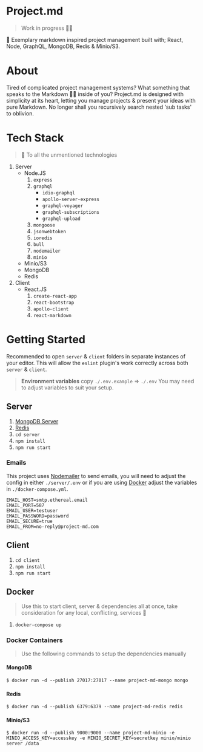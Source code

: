 # Project.md
> Work in progress 👷‍♂️

📝 Exemplary markdown inspired project management built with; React, Node, GraphQL, MongoDB, Redis & Minio/S3.

# About
Tired of complicated project management systems? What something that speaks to the Markdown 🐱‍👤 inside of you? Project.md is designed with simplicity at its heart, letting you manage projects & present your ideas with pure Markdown. No longer shall you recursively search nested 'sub tasks' to oblivion.

# Tech Stack
> 🍻 To all the unmentioned technologies 

1. Server
    * Node.JS
        1. `express`
        2. `graphql`
            * `idio-graphql`
            * `apollo-server-express`
            * `graphql-voyager`
            * `graphql-subscriptions`
            * `graphql-upload`
        3. `mongoose`
        4. `jsonwebtoken`
        5. `ioredis`
        6. `bull`
        7. `nodemailer`
        8. `minio`
    * Minio/S3
    * MongoDB
    * Redis
2. Client
    * React.JS
        1. `create-react-app`
        2. `react-bootstrap`
        3. `apollo-client`
        4. `react-markdown`

# Getting Started
Recommended to open `server` & `client` folders in separate instances of your editor. This will allow the `eslint` plugin's work correctly across both `server` & `client`.

> **Environment variables** copy `./.env.example` => `./.env` You may need to adjust variables to suit your setup.

## Server 
1. [MongoDB Server](https://www.mongodb.com/)
2. [Redis](https://redis.io/)
3. `cd server`
4. `npm install`
5. `npm run start`

### Emails
This project uses [Nodemailer](https://nodemailer.com/about/) to send emails, you will need to adjust the config in either `./server/.env` or if you are using [Docker](#docker) adjust the variables in `./docker-compose.yml`.

```
EMAIL_HOST=smtp.ethereal.email
EMAIL_PORT=587
EMAIL_USER=testuser
EMAIL_PASSWORD=password
EMAIL_SECURE=true
EMAIL_FROM=no-reply@project-md.com
```

## Client 
1. `cd client`
2. `npm install`
3. `npm run start`

## Docker
> Use this to start client, server & dependencies all at once, take consideration for any local, conflicting, services 🐳

1. `docker-compose up`

### Docker Containers
> Use the following commands to setup the dependencies manually

#### MongoDB
```
$ docker run -d --publish 27017:27017 --name project-md-mongo mongo 
```

#### Redis
```
$ docker run -d --publish 6379:6379 --name project-md-redis redis
```

#### Minio/S3
```
$ docker run -d --publish 9000:9000 --name project-md-minio -e MINIO_ACCESS_KEY=accesskey -e MINIO_SECRET_KEY=secretkey minio/minio server /data
```